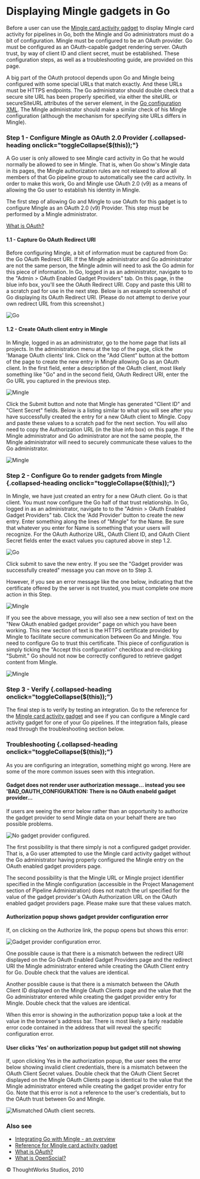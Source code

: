 
 

Displaying Mingle gadgets in Go<!-- {.collapsible-heading onclick="toggleCollapse($(this));"} -->
===============================

Before a user can use the [Mingle card activity
gadget](mingle_card_activity_gadget.html) to display Mingle card
activity for pipelines in Go, both the Mingle and Go administrators must
do a bit of configuration. Mingle must be configured to be an OAuth
provider. Go must be configured as an OAuth-capable gadget rendering
server. OAuth trust, by way of client ID and client secret, must be
established. These configuration steps, as well as a troubleshooting
guide, are provided on this page.

A big part of the OAuth protocol depends upon Go and Mingle being
configured with some special URLs that match exactly. And these URLs
must be HTTPS endpoints. The Go administrator should double check that a
secure site URL has been properly specified, via either the siteURL or
secureSiteURL attributes of the server element, in the [Go configuration
XML](../installation/configuring_server_details.html#configure_site_url). The Mingle
administrator should make a similar check of his Mingle configuration
(although the mechanism for specifying site URLs differs in Mingle).

### Step 1 - Configure Mingle as OAuth 2.0 Provider {.collapsed-heading onclick="toggleCollapse($(this));"}

A Go user is only allowed to see Mingle card activity in Go that he
would normally be allowed to see in Mingle. That is, when Go show's
Mingle data in its pages, the Mingle authorization rules are not relaxed
to allow all members of that Go pipeline group to automatically see the
card activity. In order to make this work, Go and Mingle use OAuth 2.0
(v9) as a means of allowing the Go user to establish his identity in
Mingle.

The first step of allowing Go and Mingle to use OAuth for this gadget is
to configure Mingle as an OAuth 2.0 (v9) Provider. This step must be
performed by a Mingle administrator.

[What is OAuth?](../faq/what_is_oauth.html)

#### 1.1 - Capture Go OAuth Redirect URI<!-- {.collapsible-heading onclick="toggleCollapse($(this));"} -->

Before configuring Mingle, a bit of information must be captured from
Go: the Go OAuth Redirect URI. If the Mingle administrator and Go
administrator are not the same person, the Mingle admin will need to ask
the Go admin for this piece of information. In Go, logged in as an
administrator, navigate to to the "Admin \> OAuth Enabled Gadget
Providers" tab. On this page, in the blue info box, you'll see the OAuth
Redirect URI. Copy and paste this URI to a scratch pad for use in the
next step. Below is an example screenshot of Go displaying its OAuth
Redirect URI. (Please do not attempt to derive your own redirect URL
from this screenshot.)

![Go](../resources/images/cruise/go_oauth_redirect_uri.png)

#### 1.2 - Create OAuth client entry in Mingle<!-- {.collapsible-heading onclick="toggleCollapse($(this));"} -->

In Mingle, logged in as an administrator, go to the home page that lists
all projects. In the administration menu at the top of the page, click
the 'Manage OAuth clients' link. Click on the "Add Client" button at the
bottom of the page to create the new entry in Mingle allowing Go as an
OAuth client. In the first field, enter a description of the OAuth
client, most likely something like "Go" and in the second field, OAuth
Redirect URI, enter the Go URL you captured in the previous step.

![Mingle](../resources/images/cruise/mingle_enter_new_oauth_client_info.png)

Click the Submit button and note that Mingle has generated "Client ID"
and "Client Secret" fields. Below is a listing similar to what you will
see after you have successfully created the entry for a new OAuth client
to Mingle. Copy and paste these values to a scratch pad for the next
section. You will also need to copy the Authorization URL (in the blue
info box) on this page. If the Mingle administrator and Go administrator
are not the same people, the Mingle administrator will need to securely
communicate these values to the Go administrator.

![Mingle](../resources/images/cruise/mingle_oauth_client_listing.png)

### Step 2 - Configure Go to render gadgets from Mingle {.collapsed-heading onclick="toggleCollapse($(this));"}

In Mingle, we have just created an entry for a new OAuth client. Go is
that client. You must now configure the Go half of that trust
relationship. In Go, logged in as an administrator, navigate to to the
"Admin \> OAuth Enabled Gadget Providers" tab. Click the 'Add Provider'
button to create the new entry. Enter something along the lines of
"Mingle" for the Name. Be sure that whatever you enter for Name is
something that your users will recognize. For the OAuth Authorize URL,
OAuth Client ID, and OAuth Client Secret fields enter the exact values
you captured above in step 1.2.

![Go](../resources/images/cruise/go_create_new_oauth_gadget_provider.png)

Click submit to save the new entry. If you see the "Gadget provider was
successfully created" message you can move on to Step 3.

However, if you see an error message like the one below, indicating that
the certificate offered by the server is not trusted, you must complete
one more action in this Step.

![Mingle](../resources/images/cruise/oauth_provider_cert_not_trusted_error.png)

If you see the above message, you will also see a new section of text on
the "New OAuth enabled gadget provider" page on which you have been
working. This new section of text is the HTTPS certificate provided by
Mingle to facilitate secure communication between Go and Mingle. You
need to configure Go to trust this certificate. This piece of
configuration is simply ticking the "Accept this configuration" checkbox
and re-clicking "Submit." Go should not now be correctly configured to
retrieve gadget content from Mingle.

![Mingle](../resources/images/cruise/oauth_provider_accept_cert_partial.png)

### Step 3 - Verify {.collapsed-heading onclick="toggleCollapse($(this));"}

The final step is to verify by testing an integration. Go to the
reference for the [Mingle card activity
gadget](mingle_card_activity_gadget.html) and see if you can configure a
Mingle card activity gadget for one of your Go pipelines. If the
integration fails, please read through the troubleshooting section
below.

### Troubleshooting {.collapsed-heading onclick="toggleCollapse($(this));"}

As you are configuring an integration, something might go wrong. Here
are some of the more common issues seen with this integration.

#### Gadget does not render user authorization message... instead you see 'BAD\_OAUTH\_CONFIGURATION: There is no OAuth enabeld gadget provider...<!-- {.collapsible-heading onclick="toggleCollapse($(this));"} -->

If users are seeing the error below rather than an opportunity to
authorize the gadget provider to send Mingle data on your behalf there
are two possible problems.

![No gadget provider
configured.](../resources/images/cruise/gadget_provider_not_configured.png)

The first possibility is that there simply is not a configured gadget
provider. That is, a Go user attempted to use the Mingle card activity
gadget without the Go administrator having properly configured the
Mingle entry on the OAuth enabled gadget providers page.

The second possibility is that the Mingle URL or Mingle project
identifier specified in the Mingle configuration (accessible in the
Project Management section of Pipeline Administration) does not match
the url specified for the value of the gadget provider's OAuth
Authorization URL on the OAuth enabled gadget providers page. Please
make sure that these values match.

#### Authorization popup shows gadget provider configuration error<!-- {.collapsible-heading onclick="toggleCollapse($(this));"} -->

If, on clicking on the Authorize link, the popup opens but shows this
error:

![Gadget provider configuration
error.](../resources/images/cruise/gadget_provider_configuration_error.png)

One possible cause is that there is a mismatch between the redirect URI
displayed on the Go OAuth Enabled Gadget Providers page and the redirect
URI the Mingle administrator entered while creating the OAuth Client
entry for Go. Double check that the values are identical.

Another possible cause is that there is a mismatch between the OAuth
Client ID displayed on the Mingle OAuth Clients page and the value that
the Go administrator entered while creating the gadget provider entry
for Mingle. Double check that the values are identical.

When this error is showing in the authorization popup take a look at the
value in the browser's address bar. There is most likely a fairly
readable error code contained in the address that will reveal the
specific configuration error.

#### User clicks 'Yes' on authorization popup but gadget still not showing<!-- {.collapsible-heading onclick="toggleCollapse($(this));"} -->

If, upon clicking Yes in the authorization popup, the user sees the
error below showing invalid client credentials, there is a mismatch
between the OAuth Client Secret values. Double check that the OAuth
Client Secret displayed on the Mingle OAuth Clients page is identical to
the value that the Mingle administrator entered while creating the
gadget provider entry for Go. Note that this error is not a reference to
the user's credentials, but to the OAuth trust between Go and Mingle.

![Mismatched OAuth client
secrets.](../resources/images/cruise/mismatched_client_secret_error.png)

### Also see<!-- {.collapsible-heading onclick="toggleCollapse($(this));"} -->

-   [Integrating Go with Mingle - an overview](mingle_integration.html)
-   [Reference for Mingle card activity
    gadget](mingle_card_activity_gadget.html)
-   [What is OAuth?](../faq/what_is_oauth.html)
-   [What is OpenSocial?](../faq/what_is_opensocial.html)





© ThoughtWorks Studios, 2010

